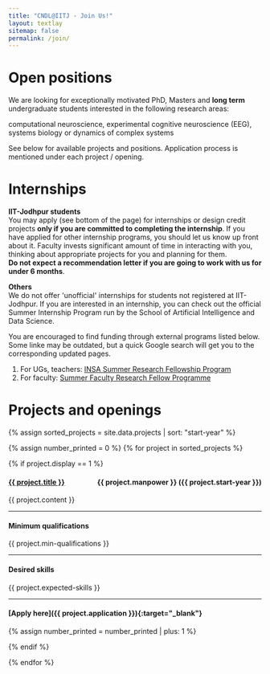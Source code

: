 ```yaml
---
title: "CNDL@IITJ - Join Us!"
layout: textlay
sitemap: false
permalink: /join/
---
```


# Open positions

We are looking for exceptionally motivated PhD, Masters and **long term** undergraduate students interested in the following research areas:  

computational neuroscience, experimental cognitive neuroscience (EEG), systems biology or dynamics of complex systems  

See below for available projects and positions. Application process is mentioned under each project / opening.

# Internships

**IIT-Jodhpur students**  
You may apply (see bottom of the page) for internships or design credit projects **only if you are committed to completing the internship**. If you have applied for other internship programs, you should let us know up front about it. Faculty invests significant amount of time in interacting with you, thinking about appropriate projects for you and planning for them.  
**Do not expect a recommendation letter if you are going to work with us for under 6 months**.

**Others**  
We do not offer 'unofficial' internships for students not registered at IIT-Jodhpur. If you are interested in an internship, you can check out the official Summer Internship Program run by the School of Artificial Intelligence and Data Science.

You are encouraged to find funding through external programs listed below. Some linke may be outdated, but a quick Google search will get you to the corresponding updated pages.

1. For UGs, teachers: [INSA Summer Research Fellowship Program](https://webjapps.ias.ac.in/fellowship2022/index.html)
1. For faculty: [Summer Faculty Research Fellow Programme](https://cepqip.iitd.ac.in/qip/info.php?id=sfrf)

# Projects and openings

{% assign sorted_projects = site.data.projects | sort: "start-year"  %}

<div class = "col-sm-12" markdown="1">
<div class="panel-group" id="accordion" markdown="1">

{% assign number_printed = 0 %}
{% for project in sorted_projects %}

{% if project.display == 1 %}
<div class="panel panel-default" markdown="1">
<div class="panel-heading" markdown="1">
<h4 class="panel-title">
<a class="accordion-toggle" data-toggle="collapse" data-parent="#accordion" href='#collapse{{ number_printed }}'>
{{ project.title }} <span style="float:right;"> {{ project.manpower }} ({{ project.start-year }}) </span>
</a>
</h4>
</div>
<div id="collapse{{ number_printed }}" class="panel-collapse collapse" markdown="1">
<div class="panel-body">
{{ project.content }}

---
#### Minimum qualifications
{{ project.min-qualifications }}

---
#### Desired skills
{{ project.expected-skills }}

---
#### [Apply here]({{ project.application }}){:target="_blank"}

{% assign number_printed = number_printed | plus: 1 %}
</div> <!--panel-body-->
</div> <!--panel-collapse-->
</div> <!--panel-default-->
{% endif %}

{% endfor %}

</div> <!--panel-group-->
</div> <!-- sm-12 -->

<!-- Latest compiled and minified JavaScript -->
<script src="https://ajax.googleapis.com/ajax/libs/jquery/2.1.3/jquery.min.js"></script>
<script src="https://maxcdn.bootstrapcdn.com/bootstrap/3.3.4/js/bootstrap.min.js"></script>
